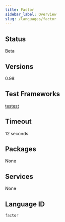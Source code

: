 ```yaml
---
title: Factor
sidebar_label: Overview
slug: /languages/factor
---
```



## Status

Beta

## Versions

0.98

## Test Frameworks

[testest](https://github.com/Codewars/testest)

## Timeout

12 seconds

## Packages

None

## Services

None

## Language ID

`factor`
